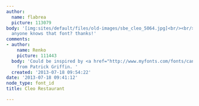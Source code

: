 ```yaml
---
author:
  name: flabrea
  picture: 113079
body: '[img:sites/default/files/old-images/sbe_cleo_5064.jpg]<br/><br/><br/>hi guys,
  anyone knows that font? thanks!'
comments:
- author:
    name: Renko
    picture: 111443
  body: 'Could be inspired by <a href="http://www.myfonts.com/fonts/canadatype/memoriam/">Memoriam</a>
    from Patrick Griffin. '
  created: '2013-07-18 09:54:22'
date: '2013-07-18 09:41:12'
node_type: font_id
title: Cleo Restaurant

---
```

